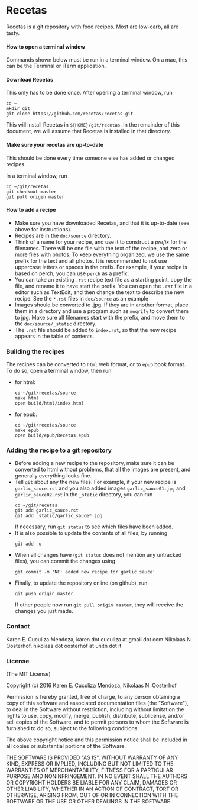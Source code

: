 # Recetas

Recetas is a git repository with food recipes. Most are low-carb, all are tasty.

#### How to open a terminal window
Commands shown below must be run in a terminal window. On a mac, this can be the Terminal or iTerm application.

#### Download Recetas
This only has to be done once. After opening a terminal window, run
```
cd ~
mkdir git
git clone https://github.com/recetas/recetas.git
```
This will install Recetas in ``${HOME}/git/recetas``. In the remainder of this document, we will assume that Recetas is installed in that directory.

#### Make sure your recetas are up-to-date
This should be done every time someone else has added or changed recipes.

In a terminal window, run
```
cd ~/git/recetas
git checkout master
git pull origin master
```

#### How to add a recipe
- Make sure you have downloaded Recetas, and that it is up-to-date (see above for instructions).
- Recipes are in the ``doc/source`` directory.
- Think of a name for your recipe, and use it to construct a *prefix* for the filenames. There will be one file with the text of the recipe, and zero or more files with photos. To keep everything organized, we use the same prefix for the text and all photos. It is recommended to not use uppercase letters or spaces in the prefix. For example, if your recipe is based on perch, you can use ``perch`` as a prefix.
- You can take an existing ``.rst`` recipe text file as a starting point, copy the file, and rename it to have start the prefix. You can open the ``.rst`` file in a editor such as TextEdit, and then change the text to describe the new recipe. See the ``*.rst`` files in ``doc/source`` as an example
- Images should be converted to .jpg. If they are in another format, place them in a directory and use a program such as ``mogrify`` to convert them to jpg. Make sure all filenames start with the prefix, and move them to the ``doc/source/_static`` directory.
- The ``.rst`` file should be added to ``index.rst``, so that the new recipe appears in the table of contents.

### Building the recipes

The recipes can be converted to ``html`` web format, or to ``epub`` book format. To do so, open a terminal window, then run

- for html:

    ```
    cd ~/git/recetas/source
    make html
    open build/html/index.html
    ```

- for epub:

    ```
    cd ~/git/recetas/source
    make epub
    open build/epub/Recetas.epub
    ```

### Adding the recipe to a git repository

- Before adding a new recipe to the repository, make sure it can be converted to html without problems, that all the images are present, and generally everything looks fine.
- Tell ``git`` about any the new files. For example, if your new recipe is ``garlic_sauce.rst`` and you also added images ``garlic_sauce01.jpg`` and ``garlic_sauce02.rst`` in the ``_static`` directory, you can run
    ```
    cd ~/git/recetas
    git add garlic_sauce.rst
    git add _static/garlic_sauce*.jpg
    ```
  If necessary, run ``git status`` to see which files have been added.
- It is also possible to update the contents of all files, by running
    ```
    git add -u
    ```
- When all changes have (``git status`` does not mention any untracked files), you can commit the changes using
    ```
    git commit -m 'NF: added new recipe for garlic sauce'
    ```
- Finally, to update the repository online (on github), run
    ```
    git push origin master
    ```
  If other people now run ``git pull origin master``, they will receive the changes you just made.


### Contact
Karen E. Cuculiza Mendoza, karen dot cuculiza at gmail dot com
Nikolaas N. Oosterhof, nikolaas dot oosterhof at unitn dot it

### License

(The MIT License)

Copyright (c) 2016 Karen E. Cuculiza Mendoza, Nikolaas N. Oosterhof

Permission is hereby granted, free of charge, to any person obtaining
a copy of this software and associated documentation files (the
"Software"), to deal in the Software without restriction,
including without limitation the rights to use, copy, modify, merge,
publish, distribute, sublicense, and/or sell copies of the Software,
and to permit persons to whom the Software is furnished to do so,
subject to the following conditions:

The above copyright notice and this permission notice shall be
included in all copies or substantial portions of the Software.

THE SOFTWARE IS PROVIDED "AS IS", WITHOUT WARRANTY OF ANY KIND,
EXPRESS OR IMPLIED, INCLUDING BUT NOT LIMITED TO THE WARRANTIES OF
MERCHANTABILITY, FITNESS FOR A PARTICULAR PURPOSE AND NONINFRINGEMENT.
IN NO EVENT SHALL THE AUTHORS OR COPYRIGHT HOLDERS BE LIABLE FOR ANY
CLAIM, DAMAGES OR OTHER LIABILITY, WHETHER IN AN ACTION OF CONTRACT,
TORT OR OTHERWISE, ARISING FROM, OUT OF OR IN CONNECTION WITH THE
SOFTWARE OR THE USE OR OTHER DEALINGS IN THE SOFTWARE.


